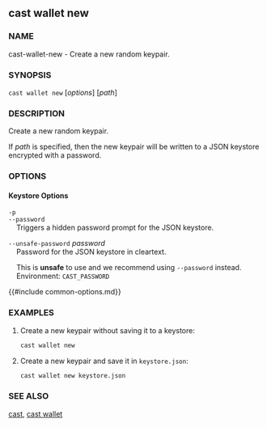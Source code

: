 ## cast wallet new

### NAME

cast-wallet-new - Create a new random keypair.

### SYNOPSIS

``cast wallet new`` [*options*] [*path*]

### DESCRIPTION

Create a new random keypair.

If *path* is specified, then the new keypair will be written to a JSON keystore encrypted with a password.

### OPTIONS

#### Keystore Options

`-p`  
`--password`  
&nbsp;&nbsp;&nbsp;&nbsp;Triggers a hidden password prompt for the JSON keystore.

`--unsafe-password` *password*  
&nbsp;&nbsp;&nbsp;&nbsp;Password for the JSON keystore in cleartext.

&nbsp;&nbsp;&nbsp;&nbsp;This is **unsafe** to use and we recommend using `--password` instead.  
&nbsp;&nbsp;&nbsp;&nbsp;Environment: `CAST_PASSWORD`

{{#include common-options.md}}

### EXAMPLES

1. Create a new keypair without saving it to a keystore:
    ```sh
    cast wallet new
    ```

2. Create a new keypair and save it in `keystore.json`:
    ```sh
    cast wallet new keystore.json
    ```

### SEE ALSO

[cast](./cast.md), [cast wallet](./cast-wallet.md)

